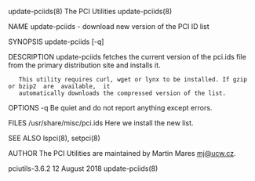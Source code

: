 update-pciids(8)                           The PCI Utilities                          update-pciids(8)

NAME
       update-pciids - download new version of the PCI ID list

SYNOPSIS
       update-pciids [-q]

DESCRIPTION
       update-pciids  fetches  the  current  version of the pci.ids file from the primary distribution
       site and installs it.

       This utility requires curl, wget or lynx to be installed. If gzip or bzip2  are  available,  it
       automatically downloads the compressed version of the list.

OPTIONS
       -q     Be quiet and do not report anything except errors.

FILES
       /usr/share/misc/pci.ids
              Here we install the new list.

SEE ALSO
       lspci(8), setpci(8)

AUTHOR
       The PCI Utilities are maintained by Martin Mares <mj@ucw.cz>.

pciutils-3.6.2                              12 August 2018                            update-pciids(8)
